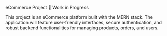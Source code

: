 eCommerce Project 🚧
Work in Progress

This project is an eCommerce platform built with the MERN stack. The application will feature user-friendly interfaces, secure authentication, and robust backend functionalities for managing products, orders, and users.
